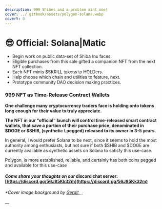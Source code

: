 ```yaml
---
description: 999 Shibes and a problem aint one!
cover: ../.gitbook/assets/polygon-solana.webp
coverY: 0
---
```


# 😎 Official: Solana|Matic

* Begin work on public data-set of Shiba Inu faces.
* Eligible purchases from this sale gifted a companion NFT from the next NFT collection.
* Each NFT mints $SKRILL tokens to HOLDers.
* Help choose which chain and utilities to feature, next.&#x20;
* Prototype community DAO decision making practices.&#x20;

### **999 NFT as Time-Release Contract Wallets**

**One challenge many cryptocurrency traders face is holding onto tokens long enough for their value to truly appreciate.**&#x20;

**The NFT in our "official" launch will control time-released smart contract wallets, that save a portion of their purchase price, denominated in $DOGE or $SHIB, (synthetic \ pegged) released to its owner in 3-5 years.**

In general, I would prefer Solana to be next, since it seems to hold the most authority among enthusiasts, but not sure if both $SHIB and $DOGE are currently available as synthetic assets on Solana to satisfy this use-case.

Polygon, is more established, reliable, and certainly has both coins pegged and available for this use-case

#### _Come share your thoughts on our_ discord chat server: [https://discord.gg/56J85Kk32m](https://discord.gg/56J85Kk32m)

_\*Cover image background by_ [_Geralt_](https://pixabay.com/users/geralt-9301/)__

__
